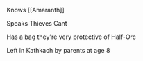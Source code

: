 Knows [[Amaranth]]

Speaks Thieves Cant

Has a bag they're very protective of
Half-Orc

Left in Kathkach by parents at age 8


